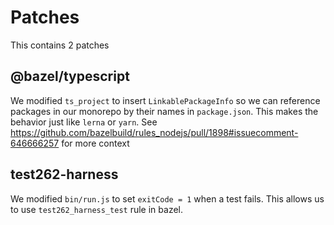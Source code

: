# Patches

This contains 2 patches

## @bazel/typescript

We modified `ts_project` to insert `LinkablePackageInfo` so we can reference packages in our monorepo by their names in `package.json`. This makes the behavior just like `lerna` or `yarn`.
See https://github.com/bazelbuild/rules_nodejs/pull/1898#issuecomment-646666257 for more context

## test262-harness

We modified `bin/run.js` to set `exitCode = 1` when a test fails. This allows us to use `test262_harness_test` rule in bazel.
